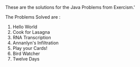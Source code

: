 These are the solutions for the Java Problems from Exercism.'

The Problems Solved are :
1. Hello World
2. Cook for Lasagna
3. RNA Transcription
4. Annanlyn's Infiltration
5. Play your Cards!
6. Bird Watcher
7. Twelve Days

